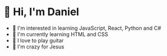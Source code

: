 

# 👋 Hi, I'm Daniel

- 👀 I'm interested in learning JavaScript, React, Python and C#
- 🌱 I'm currently learning HTML and CSS
- 🎸 I love to play guitar 
- 📖 I'm crazy for Jesus

<!---
devnoob547/devnoob547 is a ✨ special ✨ repository because its `README.md` (this file) appears on your GitHub profile.
You can click the Preview link to take a look at your changes.
--->
